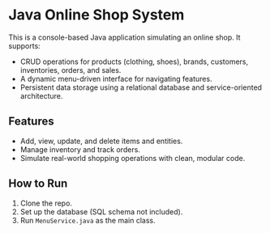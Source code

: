 # Java Online Shop System

This is a console-based Java application simulating an online shop. It supports:

- CRUD operations for products (clothing, shoes), brands, customers, inventories, orders, and sales.
- A dynamic menu-driven interface for navigating features.
- Persistent data storage using a relational database and service-oriented architecture.

## Features

- Add, view, update, and delete items and entities.
- Manage inventory and track orders.
- Simulate real-world shopping operations with clean, modular code.

## How to Run

1. Clone the repo.
2. Set up the database (SQL schema not included).
3. Run `MenuService.java` as the main class.
